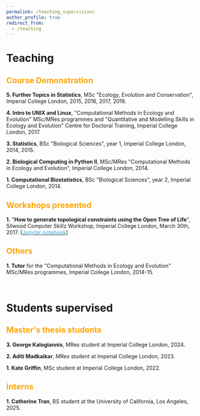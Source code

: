 ```yaml
---
permalink: /teaching_supervision/
author_profile: true
redirect_from: 
  - /teaching
---
```


<h1><b>Teaching</b></h1>

<h2><b><font color = 'orange'>Course Demonstration</font></b></h2>

<b>5\. Further Topics in Statistics</b>, MSc "Ecology, Evolution and 
Conservation", Imperial College London, 2015, 2016, 2017, 2018.

<b>4\. Intro to UNIX and Linux</b>, "Computational Methods in Ecology 
and Evolution" MSc/MRes programmes and "Quantitative and Modelling 
Skills in Ecology and Evolution" Centre for Doctoral Training, Imperial College 
London, 2017.

<b>3\. Statistics</b>, BSc "Biological Sciences", year 1, Imperial 
College London, 2014, 2015.

<b>2\. Biological Computing in Python II</b>, MSc/MRes "Computational 
Methods in Ecology and Evolution", Imperial College London, 2014.

<b>1\. Computational Biostatistics</b>, BSc "Biological Sciences", year 2, 
Imperial College London, 2014.

<h2><b><font color = 'orange'>Workshops presented</font></b></h2>

<b>1\.</b> "<b>How to generate topological constraints using the Open Tree of Life</b>", 
Silwood Computer Skillz Workshop, Imperial College London, March 30th, 2017.
\[[<span class="underline-on-hover" style="color:#2ea9d8">Jupyter notebook</span>](https://github.com/SilwoodComputerSkillz/SilwoodComputerSkillz.github.io/blob/master/scripts/OTL-Dimitris.ipynb)\]

<h2><b><font color = 'orange'>Others</font></b></h2>

<b>1\. Tutor</b> for the "Computational Methods in Ecology and Evolution" 
MSc/MRes programmes, Imperial College London, 2014-15.

<br>

<h1>Students supervised</h1>

<h2><b><font color = 'orange'>Master's thesis students</font></b></h2>

<b>3\. George Kalogiannis</b>, MRes student at Imperial College London, 2024.

<b>2\. Aditi Madkaikar</b>, MRes student at Imperial College London, 2023.

<b>1\. Kate Griffin</b>, MSc student at Imperial College London, 2022.

<h2><b><font color = 'orange'>Interns</font></b></h2>

<b>1\. Catherine Tran</b>, BS student at the University of California, Los Angeles, 2025.

